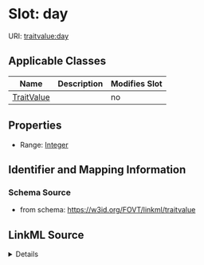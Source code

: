 

# Slot: day

URI: [traitvalue:day](http://purl.obolibrary.org/obo/FOVT/data#day)



<!-- no inheritance hierarchy -->





## Applicable Classes

| Name | Description | Modifies Slot |
| --- | --- | --- |
| [TraitValue](TraitValue.md) |  |  no  |







## Properties

* Range: [Integer](Integer.md)





## Identifier and Mapping Information







### Schema Source


* from schema: https://w3id.org/FOVT/linkml/traitvalue




## LinkML Source

<details>
```yaml
name: day
from_schema: https://w3id.org/FOVT/linkml/traitvalue
rank: 1000
alias: day
domain_of:
- TraitValue
range: integer

```
</details>